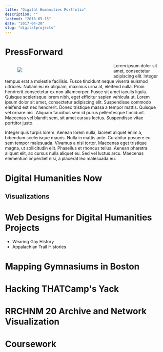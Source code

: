 ```yaml
---
title: "Digital Humanities Portfolio"
description: ""
lastmod: "2016-05-15"
date: "2017-04-20"
slug: "digitalprojects"
---
```

# PressForward
<figure style="width:300px; float: left; margin-right: 15px;">
<img src="/images/portfolio_pressforward.png" >
</figure>
Lorem ipsum dolor sit amet, consectetur adipiscing elit. Integer tempus erat a molestie facilisis. Fusce tincidunt neque viverra euismod ultricies. Nullam eu ex aliquam, maximus urna at, eleifend nulla. Proin hendrerit consectetur ex non ullamcorper. Fusce sit amet iaculis ligula. Quisque scelerisque lorem nibh, eget efficitur sapien vehicula ut. Lorem ipsum dolor sit amet, consectetur adipiscing elit. Suspendisse commodo eleifend est nec hendrerit. Donec tristique massa a tempor mattis. Quisque vel ornare nisi. Aliquam faucibus sem id purus pellentesque tincidunt. Maecenas vel blandit sem, sit amet cursus lectus. Suspendisse vitae porttitor justo.

Integer quis turpis lorem. Aenean lorem nulla, laoreet aliquet enim a, bibendum scelerisque mauris. Nulla in mattis ante. Curabitur posuere eu sem tempor malesuada. Vivamus a nisi tortor. Maecenas eget tristique magna, ut sollicitudin elit. Phasellus et rhoncus tellus. Aenean pharetra aliquet elit, ac cursus nulla aliquet eu. Sed vel luctus arcu. Maecenas elementum imperdiet nisi, a placerat leo malesuada eu.
# Digital Humanities Now

## Visualizations

# Web Designs for Digital Humanities Projects
* Wearing Gay History
* Appalachian Trail Histories

# Mapping Gymnasiums in Boston

# Hacking THATCamp's Yack

# RRCHNM 20 Archive and Network Visualization

# Coursework
